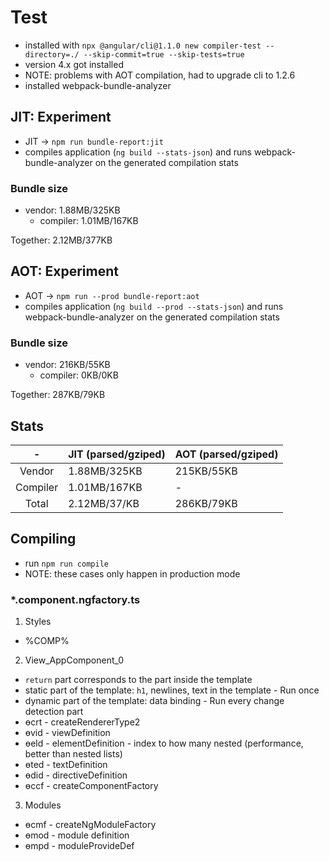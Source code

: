 # Test

- installed with `npx @angular/cli@1.1.0 new compiler-test --directory=./ --skip-commit=true --skip-tests=true`
- version 4.x got installed
- NOTE: problems with AOT compilation, had to upgrade cli to 1.2.6
- installed webpack-bundle-analyzer

## JIT: Experiment

- JIT -> `npm run bundle-report:jit`
- compiles application (`ng build --stats-json`) and runs webpack-bundle-analyzer on the generated compilation stats

### Bundle size

- vendor: 1.88MB/325KB
  - compiler: 1.01MB/167KB

Together: 2.12MB/377KB

## AOT: Experiment

- AOT -> `npm run --prod bundle-report:aot`
- compiles application (`ng build --prod --stats-json`) and runs webpack-bundle-analyzer on the generated compilation stats

### Bundle size

- vendor: 216KB/55KB
  - compiler: 0KB/0KB

Together: 287KB/79KB


## Stats

|     -    | JIT (parsed/gziped) | AOT (parsed/gziped) |
|:--------:|---------------------|---------------------|
| Vendor   | 1.88MB/325KB        | 215KB/55KB          |
| Compiler | 1.01MB/167KB        | -                   |
| Total    | 2.12MB/37/KB        | 286KB/79KB          |


## Compiling

- run `npm run compile`
- NOTE: these cases only happen in production mode

### *.component.ngfactory.ts

1. Styles
  - %COMP%
 
2. View_AppComponent_0
  - `return` part corresponds to the part inside the template
  - static part of the template: `h1`, newlines, text in the template - Run once
  - dynamic part of the template: data binding - Run every change detection part
  - ɵcrt - createRendererType2
  - ɵvid - viewDefinition
  - ɵeld - elementDefinition - index to how many nested (performance, better than nested lists)
  - ɵted - textDefinition
  - ɵdid - directiveDefinition
  - ɵccf - createComponentFactory

3. Modules
  - ɵcmf - createNgModuleFactory
  - ɵmod - module definition
  - ɵmpd - moduleProvideDef
